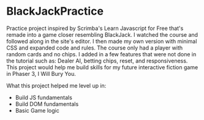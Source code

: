 # BlackJackPractice
Practice project inspired by Scrimba's Learn Javascript for Free that's remade into a game closer resembling BlackJack. I watched the course and followed along in the site's editor. I then made my own version with minimal CSS and expanded code and rules. The course only had a player with random cards and no chips. I added in a few features that were not done in the tutorial such as: Dealer AI, betting chips, reset, and responsiveness. This project would help me build skills for my future interactive fiction game in Phaser 3, I Will Bury You. 

What this project helped me level up in:

- Build JS fundamentals
- Build DOM fundamentals
- Basic Game logic
